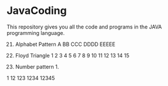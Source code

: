 # JavaCoding
This repository gives you all the code and programs in the JAVA programming language.

21. Alphabet Pattern
A 
BB 
CCC
DDDD
EEEEE 

22. Floyd Triangle 
1
2 3 
4 5 6 
7 8 9 10
11 12 13 14 15 


23. Number pattern 1.

1
12
123
1234
12345
